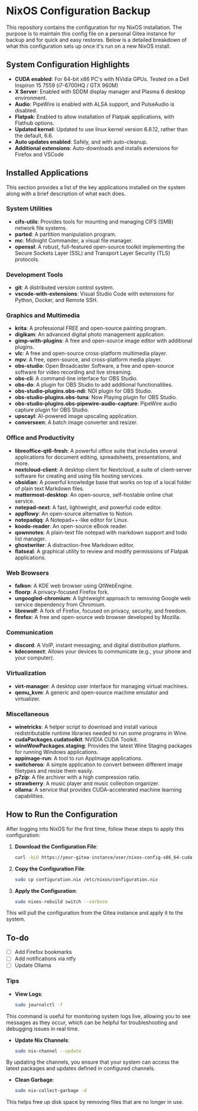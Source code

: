 # NixOS Configuration Backup

This repository contains the configuration for my NixOS installation. The purpose is to maintain this config file on a personal Gitea instance for backup and for quick and easy restores. Below is a detailed breakdown of what this configuration sets up once it's run on a new NixOS install.

## System Configuration Highlights

- **CUDA enabled**: For 64-bit x86 PC's with NVidia GPUs. Tested on a Dell Inspiron 15 7559 (i7-6700HQ / GTX 960M)
- **X Server**: Enabled with SDDM display manager and Plasma 6 desktop environment.
- **Audio**: PipeWire is enabled with ALSA support, and PulseAudio is disabled.
- **Flatpak**: Enabled to allow installation of Flatpak applications, with Flathub options.
- **Updated kernel**: Updated to use linux kernel version 6.8.12, rather than the default, 6.6.
- **Auto updates enabled**: Safely, and with auto-cleanup.
- **Additional extensions**: Auto-downloads and installs extensions for Firefox and VSCode

## Installed Applications

This section provides a list of the key applications installed on the system along with a brief description of what each does.

### System Utilities
- **cifs-utils**: Provides tools for mounting and managing CIFS (SMB) network file systems.
- **parted**: A partition manipulation program.
- **mc**: Midnight Commander, a visual file manager.
- **openssl**: A robust, full-featured open-source toolkit implementing the Secure Sockets Layer (SSL) and Transport Layer Security (TLS) protocols.

### Development Tools
- **git**: A distributed version control system.
- **vscode-with-extensions**: Visual Studio Code with extensions for Python, Docker, and Remote SSH.

### Graphics and Multimedia
- **krita**: A professional FREE and open-source painting program.
- **digikam**: An advanced digital photo management application.
- **gimp-with-plugins**: A free and open-source image editor with additional plugins.
- **vlc**: A free and open-source cross-platform multimedia player.
- **mpv**: A free, open-source, and cross-platform media player.
- **obs-studio**: Open Broadcaster Software, a free and open-source software for video recording and live streaming.
- **obs-cli**: A command-line interface for OBS Studio.
- **obs-do**: A plugin for OBS Studio to add additional functionalities.
- **obs-studio-plugins.obs-ndi**: NDI plugin for OBS Studio.
- **obs-studio-plugins.obs-tuna**: Now Playing plugin for OBS Studio.
- **obs-studio-plugins.obs-pipewire-audio-capture**: PipeWire audio capture plugin for OBS Studio.
- **upscayl**: AI-powered image upscaling application.
- **converseen**: A batch image converter and resizer.

### Office and Productivity
- **libreoffice-qt6-fresh**: A powerful office suite that includes several applications for document editing, spreadsheets, presentations, and more.
- **nextcloud-client**: A desktop client for Nextcloud, a suite of client-server software for creating and using file hosting services.
- **obsidian**: A powerful knowledge base that works on top of a local folder of plain text Markdown files.
- **mattermost-desktop**: An open-source, self-hostable online chat service.
- **notepad-next**: A fast, lightweight, and powerful code editor.
- **appflowy**: An open-source alternative to Notion.
- **notepadqq**: A Notepad++-like editor for Linux.
- **koodo-reader**: An open-source eBook reader.
- **qownnotes**: A plain-text file notepad with markdown support and todo list manager.
- **ghostwriter**: A distraction-free Markdown editor.
- **flatseal**: A graphical utility to review and modify permissions of Flatpak applications.

### Web Browsers
- **falkon**: A KDE web browser using QtWebEngine.
- **floorp**: A privacy-focused Firefox fork.
- **ungoogled-chromium**: A lightweight approach to removing Google web service dependency from Chromium.
- **librewolf**: A fork of Firefox, focused on privacy, security, and freedom.
- **firefox**: A free and open-source web browser developed by Mozilla.

### Communication
- **discord**: A VoIP, instant messaging, and digital distribution platform.
- **kdeconnect**: Allows your devices to communicate (e.g., your phone and your computer).

### Virtualization
- **virt-manager**: A desktop user interface for managing virtual machines.
- **qemu_kvm**: A generic and open-source machine emulator and virtualizer.

### Miscellaneous
- **winetricks**: A helper script to download and install various redistributable runtime libraries needed to run some programs in Wine.
- **cudaPackages.cudatoolkit**: NVIDIA CUDA Toolkit.
- **wineWowPackages.staging**: Provides the latest Wine Staging packages for running Windows applications.
- **appimage-run**: A tool to run AppImage applications.
- **switcheroo**: A simple application to convert between different image filetypes and resize them easily.
- **p7zip**: A file archiver with a high compression ratio.
- **strawberry**: A music player and music collection organizer.
- **ollama**: A service that provides CUDA-accelerated machine learning capabilities.

## How to Run the Configuration

After logging into NixOS for the first time, follow these steps to apply this configuration:

1. **Download the Configuration File**:
    ```sh
    curl -kLO https://your-gitea-instance/user/nixos-config-x86_64-cuda-github.git/raw/branch/main/configuration.nix
    ```

2. **Copy the Configuration File**:
    ```sh
    sudo cp configuration.nix /etc/nixos/configuration.nix
    ```

3. **Apply the Configuration**:
    ```sh
    sudo nixos-rebuild switch --verbose
    ```

This will pull the configuration from the Gitea instance and apply it to the system.

## To-do

 - [ ] Add Firefox bookmarks
 - [ ] Add notifications via ntfy
 - [ ] Update Ollama

### Tips
- **View Logs**:
    ```sh
    sudo journalctl -f
    ```
This command is useful for monitoring system logs live, allowing you to see messages as they occur, which can be helpful for troubleshooting and debugging issues in real time.

- **Update Nix Channels**:
    ```sh
    sudo nix-channel --update
    ```
By updating the channels, you ensure that your system can access the latest packages and updates defined in configured channels.

- **Clean Garbage**:
    ```sh
    sudo nix-collect-garbage -d
    ```
This helps free up disk space by removing files that are no longer in use.

